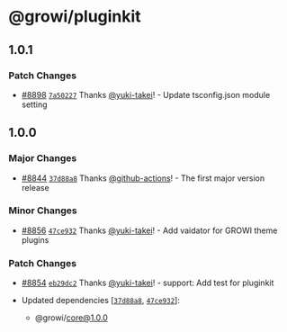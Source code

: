 # @growi/pluginkit

## 1.0.1

### Patch Changes

- [#8898](https://github.com/weseek/growi/pull/8898) [`7a50227`](https://github.com/weseek/growi/commit/7a502271b35bae4b419e54a08b2b00c7b140db46) Thanks [@yuki-takei](https://github.com/yuki-takei)! - Update tsconfig.json module setting

## 1.0.0

### Major Changes

- [#8844](https://github.com/weseek/growi/pull/8844) [`37d88a8`](https://github.com/weseek/growi/commit/37d88a858c3e54d741790760fbfad4fd7a229949) Thanks [@github-actions](https://github.com/apps/github-actions)! - The first major version release

### Minor Changes

- [#8856](https://github.com/weseek/growi/pull/8856) [`47ce932`](https://github.com/weseek/growi/commit/47ce932a066b8bdd16f600f2526d6f0d10b7b763) Thanks [@yuki-takei](https://github.com/yuki-takei)! - Add vaidator for GROWI theme plugins

### Patch Changes

- [#8854](https://github.com/weseek/growi/pull/8854) [`eb29dc2`](https://github.com/weseek/growi/commit/eb29dc2cf2895739778a315cb5883e95d736f823) Thanks [@yuki-takei](https://github.com/yuki-takei)! - support: Add test for pluginkit

- Updated dependencies [[`37d88a8`](https://github.com/weseek/growi/commit/37d88a858c3e54d741790760fbfad4fd7a229949), [`47ce932`](https://github.com/weseek/growi/commit/47ce932a066b8bdd16f600f2526d6f0d10b7b763)]:
  - @growi/core@1.0.0
